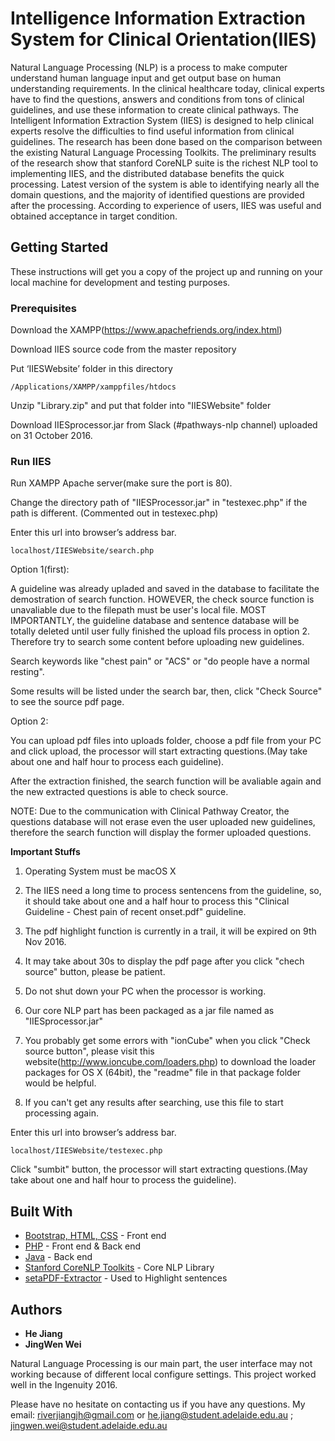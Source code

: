# Intelligence Information Extraction System for Clinical Orientation(IIES)

Natural Language Processing (NLP) is a process to make computer understand human language input and get output base on human understanding requirements.  In the clinical healthcare today, clinical experts have to find the questions, answers and conditions from tons of clinical guidelines, and use these information to create clinical pathways.  The Intelligent Information Extraction System (IIES) is designed to help clinical experts resolve the difficulties to find useful information from clinical guidelines.  The research has been done based on the comparison between the existing Natural Language Processing Toolkits.  The preliminary results of the research show that stanford CoreNLP suite is the richest NLP tool to implementing IIES, and the distributed database benefits the quick processing.  Latest version of the system is able to identifying nearly all the domain questions, and the majority of identified questions are provided after the processing.  According to experience of users, IIES was useful and obtained acceptance in target condition.

## Getting Started

These instructions will get you a copy of the project up and running on your local machine for development and testing purposes. 

### Prerequisites

Download the XAMPP(https://www.apachefriends.org/index.html)

Download IIES source code from the master repository

Put ‘IIESWebsite’ folder in this directory 
```
/Applications/XAMPP/xamppfiles/htdocs
```
Unzip "Library.zip" and put that folder into "IIESWebsite" folder

Download IIESprocessor.jar from Slack (#pathways-nlp channel) uploaded on 31 October 2016.


### Run IIES

Run XAMPP Apache server(make sure the port is 80).

Change the directory path of "IIESProcessor.jar" in "testexec.php" if the path is different. (Commented out in testexec.php)

Enter this url into browser’s address bar.
```
localhost/IIESWebsite/search.php
```
Option 1(first):

A guideline was already upladed and saved in the database to facilitate the demostration of search function. HOWEVER, the check source function is unavaliable due to the filepath must be user's local file. MOST IMPORTANTLY, the guideline database and sentence database will be totally deleted until user fully finished the upload fils process in option 2. Therefore try to search some content before uploading new guidelines.

Search keywords like "chest pain" or "ACS" or "do people have a normal resting".


Some results will be listed under the search bar, then, click "Check Source" to see the source pdf page.

Option 2:

You can upload pdf files into uploads folder, choose a pdf file from your PC and click upload, the processor will start extracting questions.(May take about one and half hour to process each guideline). 

After the extraction finished, the search function will be avaliable again and the new extracted questions is able to check source.

NOTE: Due to the communication with Clinical Pathway Creator, the questions database will not erase even the user uploaded new guidelines, therefore the search function will display the former uploaded questions.


**Important Stuffs** 

1. Operating System must be macOS X

2. The IIES need a long time to process sentencens from the guideline, so, it should take about one and a half hour to process this "Clinical Guideline - Chest pain of recent onset.pdf" guideline.

3. The pdf highlight function is currently in a trail, it will be expired on 9th Nov 2016.

4. It may take about 30s to display the pdf page after you click "chech source" button, please be patient.

5. Do not shut down your PC when the processor is working.

6. Our core NLP part has been packaged as a jar file named as "IIESprocessor.jar"

7. You probably get some errors with "ionCube" when you click "Check source button", please visit this website(http://www.ioncube.com/loaders.php) to download the loader packages for OS X (64bit), the "readme" file in that package folder would be helpful.

8. If you can't get any results after searching, use this file to start processing again.

Enter this url into browser’s address bar. 
```
localhost/IIESWebsite/testexec.php
```
Click "sumbit" button, the processor will start extracting questions.(May take about one and half hour to process the guideline). 

## Built With

* [Bootstrap, HTML, CSS](http://getbootstrap.com/) - Front end
* [PHP](http://php.net/) - Front end & Back end
* [Java](https://www.java.com/) - Back end
* [Stanford CoreNLP Toolkits](http://stanfordnlp.github.io/CoreNLP/) - Core NLP Library
* [setaPDF-Extractor](https://www.setasign.com/products/setapdf-extractor/demos/get-words/#p-368) - Used to Highlight sentences


## Authors

* **He Jiang** 
* **JingWen Wei** 

Natural Language Processing is our main part, the user interface may not working because of different local configure settings. This project worked well in the Ingenuity 2016.

Please have no hesitate on contacting us if you have any questions. My email: riverjiangjh@gmail.com or he.jiang@student.adelaide.edu.au ; jingwen.wei@student.adelaide.edu.au

